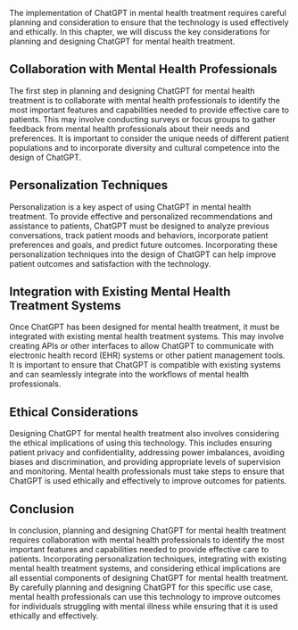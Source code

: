

The implementation of ChatGPT in mental health treatment requires careful planning and consideration to ensure that the technology is used effectively and ethically. In this chapter, we will discuss the key considerations for planning and designing ChatGPT for mental health treatment.

Collaboration with Mental Health Professionals
----------------------------------------------

The first step in planning and designing ChatGPT for mental health treatment is to collaborate with mental health professionals to identify the most important features and capabilities needed to provide effective care to patients. This may involve conducting surveys or focus groups to gather feedback from mental health professionals about their needs and preferences. It is important to consider the unique needs of different patient populations and to incorporate diversity and cultural competence into the design of ChatGPT.

Personalization Techniques
--------------------------

Personalization is a key aspect of using ChatGPT in mental health treatment. To provide effective and personalized recommendations and assistance to patients, ChatGPT must be designed to analyze previous conversations, track patient moods and behaviors, incorporate patient preferences and goals, and predict future outcomes. Incorporating these personalization techniques into the design of ChatGPT can help improve patient outcomes and satisfaction with the technology.

Integration with Existing Mental Health Treatment Systems
---------------------------------------------------------

Once ChatGPT has been designed for mental health treatment, it must be integrated with existing mental health treatment systems. This may involve creating APIs or other interfaces to allow ChatGPT to communicate with electronic health record (EHR) systems or other patient management tools. It is important to ensure that ChatGPT is compatible with existing systems and can seamlessly integrate into the workflows of mental health professionals.

Ethical Considerations
----------------------

Designing ChatGPT for mental health treatment also involves considering the ethical implications of using this technology. This includes ensuring patient privacy and confidentiality, addressing power imbalances, avoiding biases and discrimination, and providing appropriate levels of supervision and monitoring. Mental health professionals must take steps to ensure that ChatGPT is used ethically and effectively to improve outcomes for patients.

Conclusion
----------

In conclusion, planning and designing ChatGPT for mental health treatment requires collaboration with mental health professionals to identify the most important features and capabilities needed to provide effective care to patients. Incorporating personalization techniques, integrating with existing mental health treatment systems, and considering ethical implications are all essential components of designing ChatGPT for mental health treatment. By carefully planning and designing ChatGPT for this specific use case, mental health professionals can use this technology to improve outcomes for individuals struggling with mental illness while ensuring that it is used ethically and effectively.
